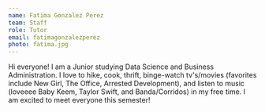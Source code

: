 ```yaml
---
name: Fatima Gonzalez Perez
team: Staff
role: Tutor
email: fatimagonzalezperez
photo: fatima.jpg
---
```


Hi everyone! I am a Junior studying Data Science and Business Administration. I love to hike, cook, thrift, binge-watch tv's/movies (favorites include New Girl, The Office, Arrested Development), and listen to music (loveeee Baby Keem, Taylor Swift, and Banda/Corridos) in my free time. I am excited to meet everyone this semester!